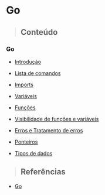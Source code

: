 # Go

> ## **Conteúdo**

### Go

* [Introdução](./introducao.md)

* [Lista de comandos](./comandos.md)

* [Imports](./sintaxe/imports.md)

* [Variáveis](./sintaxe/variaveis.md)

* [Funções](./sintaxe/funcoes.md)

* [Visibilidade de funções e variáveis](./sintaxe/visibilidade.md)

* [Erros e Tratamento de erros](./sintaxe/erros.md)

* [Ponteiros](./sintaxe/ponteiros.md)

* [Tipos de dados](./sintaxe/types.md)

> ## **Referências**

* [Go](./references.md)